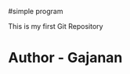 #simple program
<!DOCKTYPE html>
<html>
  <head><title>simple program</title></head>
  <body>
<p>This is my first Git Repository<br></p>
<h1 style="colour blue">Author - <b>Gajanan<b></h1> 
</body>
</html>
